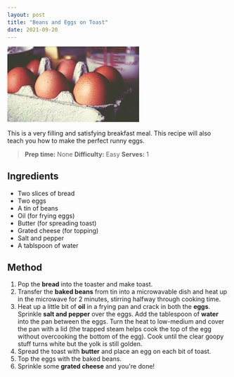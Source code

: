 ```yaml
---
layout: post
title: "Beans and Eggs on Toast"
date: 2021-09-20
---
```

<div class="post-image">
  <img src="/assets/images/eggs.jpeg" alt="Eggs" width="300px"/>
</div>

This is a very filling and satisfying breakfast meal. This recipe will also teach you how to make the perfect runny eggs.

>**Prep time:** None
>**Difficulty:** Easy
>**Serves:** 1

## Ingredients
* Two slices of bread
* Two eggs
* A tin of beans
* Oil (for frying eggs)
* Butter (for spreading toast)
* Grated cheese (for topping)
* Salt and pepper
* A tablspoon of water

## Method
1. Pop the **bread** into the toaster and make toast.
2. Transfer the **baked beans** from tin into a microwavable dish and heat up in the microwave for 2 minutes, stirring halfway through cooking time.
3. Heat up a little bit of **oil** in a frying pan and crack in both the **eggs**. Sprinkle **salt and pepper** over the eggs. Add the tablespoon of **water** into the pan between the eggs. Turn the heat to low-medium and cover the pan with a lid (the trapped steam helps cook the top of the egg without overcooking the bottom of the egg). Cook until the clear goopy stuff turns white but the yolk is still golden.
4. Spread the toast with **butter** and place an egg on each bit of toast.
5. Top the eggs with the baked beans.
6. Sprinkle some **grated cheese** and you're done!

